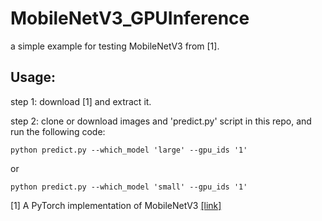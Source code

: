 # MobileNetV3_GPUInference

a simple example for testing MobileNetV3 from [1].

## Usage:
step 1: download [1] and extract it.

step 2: clone or download images and 'predict.py' script in this repo, and run the following code:
```
python predict.py --which_model 'large' --gpu_ids '1'
```
or
```
python predict.py --which_model 'small' --gpu_ids '1'
```

[1] A PyTorch implementation of MobileNetV3 [[link]](https://github.com/xiaolai-sqlai/mobilenetv3)
